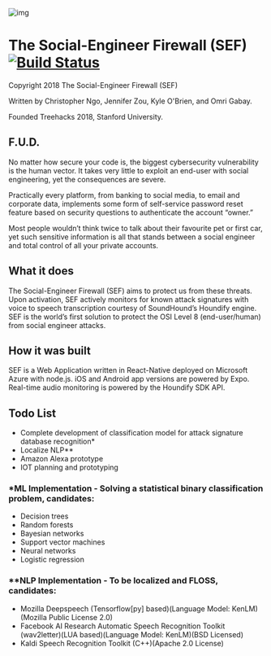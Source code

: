 ![img](https://raw.githubusercontent.com/ingochris/treehacks2018/master/frontend/src/logo.png)
<h1>The Social-Engineer Firewall (SEF) <a href="https://travis-ci.org/ingochris/social-engineer-firewall"><img src="https://travis-ci.org/ingochris/social-engineer-firewall.svg" valign="middle" alt="Build Status"/></a></h1>

Copyright 2018 The Social-Engineer Firewall (SEF)

Written by Christopher Ngo, Jennifer Zou, Kyle O'Brien, and Omri Gabay. 

Founded Treehacks 2018, Stanford University.

## F.U.D.

No matter how secure your code is, the biggest cybersecurity vulnerability is the human vector. It takes very little to exploit an end-user with social engineering, yet the consequences are severe. 

Practically every platform, from banking to social media, to email and corporate data, implements some form of self-service password reset feature based on security questions to authenticate the account “owner.”

Most people wouldn’t think twice to talk about their favourite pet or first car, yet such sensitive information is all that stands between a social engineer and total control of all your private accounts.

## What it does

The Social-Engineer Firewall (SEF) aims to protect us from these threats. Upon activation, SEF actively monitors for known attack signatures with voice to speech transcription courtesy of SoundHound’s Houndify engine. SEF is the world’s first solution to protect the OSI Level 8 (end-user/human) from social engineer attacks.

## How it was built

SEF is a Web Application written in React-Native deployed on Microsoft Azure with node.js. iOS and Android app versions are powered by Expo. Real-time audio monitoring is powered by the Houndify SDK API.

## Todo List
* Complete development of classification model for attack signature database recognition*
* Localize NLP**
* Amazon Alexa prototype
* IOT planning and prototyping

### \*ML Implementation - Solving a statistical binary classification problem, candidates:
* Decision trees
* Random forests
* Bayesian networks
* Support vector machines
* Neural networks
* Logistic regression

### \*\*NLP Implementation - To be localized and FLOSS, candidates:
* Mozilla Deepspeech (Tensorflow[py] based)(Language Model: KenLM)(Mozilla Public License 2.0)
* Facebook AI Research Automatic Speech Recognition Toolkit (wav2letter)(LUA based)(Language Model: KenLM)(BSD Licensed)
* Kaldi Speech Recognition Toolkit (C++)(Apache 2.0 License)
